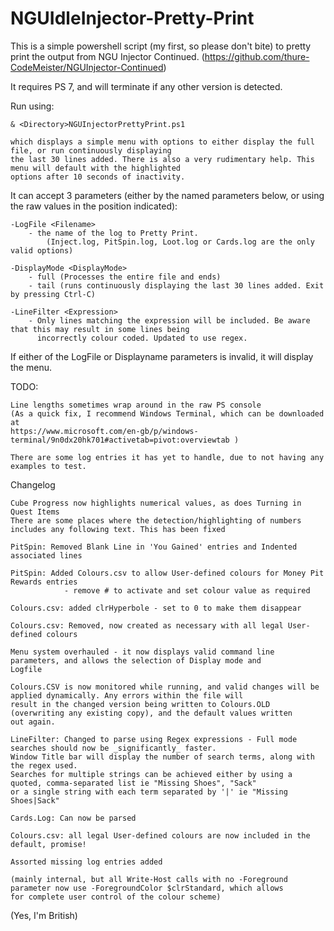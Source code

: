 # NGUIdleInjector-Pretty-Print

This is a simple powershell script (my first, so please don't bite) to pretty print the output from 
NGU Injector Continued.
(https://github.com/thure-CodeMeister/NGUInjector-Continued)

It requires PS 7, and will terminate if any other version is detected.

Run using:

    & <Directory>NGUInjectorPrettyPrint.ps1
    
    which displays a simple menu with options to either display the full file, or run continuously displaying
    the last 30 lines added. There is also a very rudimentary help. This menu will default with the highlighted 
    options after 10 seconds of inactivity.

It can accept 3 parameters (either by the named parameters below, or using the raw values in the position indicated):

    -LogFile <Filename>
        - the name of the log to Pretty Print. 
            (Inject.log, PitSpin.log, Loot.log or Cards.log are the only valid options)

    -DisplayMode <DisplayMode>
        - full (Processes the entire file and ends)
        - tail (runs continuously displaying the last 30 lines added. Exit by pressing Ctrl-C)

    -LineFilter <Expression>
        - Only lines matching the expression will be included. Be aware that this may result in some lines being 
          incorrectly colour coded. Updated to use regex.
        
If either of the LogFile or Displayname parameters is invalid, it will display the menu.

TODO:

    Line lengths sometimes wrap around in the raw PS console 
    (As a quick fix, I recommend Windows Terminal, which can be downloaded at 
    https://www.microsoft.com/en-gb/p/windows-terminal/9n0dx20hk701#activetab=pivot:overviewtab )

    There are some log entries it has yet to handle, due to not having any examples to test.

Changelog

    Cube Progress now highlights numerical values, as does Turning in Quest Items
    There are some places where the detection/highlighting of numbers includes any following text. This has been fixed
    
    PitSpin: Removed Blank Line in 'You Gained' entries and Indented associated lines

    PitSpin: Added Colours.csv to allow User-defined colours for Money Pit Rewards entries 
                - remove # to activate and set colour value as required

    Colours.csv: added clrHyperbole - set to 0 to make them disappear

    Colours.csv: Removed, now created as necessary with all legal User-defined colours

    Menu system overhauled - it now displays valid command line parameters, and allows the selection of Display mode and
    Logfile

    Colours.CSV is now monitored while running, and valid changes will be applied dynamically. Any errors within the file will 
    result in the changed version being written to Colours.OLD (overwriting any existing copy), and the default values written 
    out again.

    LineFilter: Changed to parse using Regex expressions - Full mode searches should now be _significantly_ faster. 
    Window Title bar will display the number of search terms, along with the regex used. 
    Searches for multiple strings can be achieved either by using a quoted, comma-separated list ie "Missing Shoes", "Sack" 
    or a single string with each term separated by '|' ie "Missing Shoes|Sack"
    
    Cards.Log: Can now be parsed
    
    Colours.csv: all legal User-defined colours are now included in the default, promise!
    
    Assorted missing log entries added
    
    (mainly internal, but all Write-Host calls with no -Foreground parameter now use -ForegroundColor $clrStandard, which allows
    for complete user control of the colour scheme)

(Yes, I'm British)
